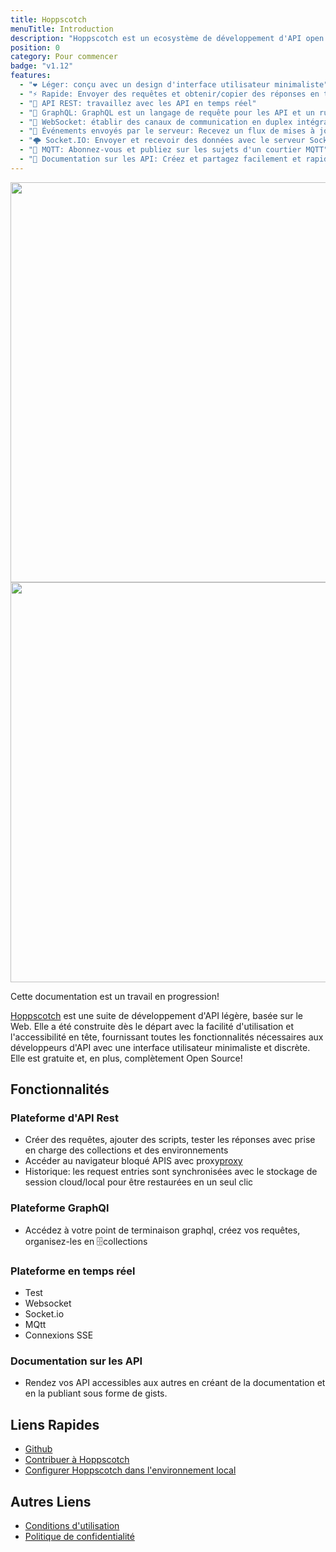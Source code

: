 ```yaml
---
title: Hoppscotch
menuTitle: Introduction
description: "Hoppscotch est un ecosystème de développement d'API open source."
position: 0
category: Pour commencer
badge: "v1.12"
features:
  - "❤️ Léger: conçu avec un design d'interface utilisateur minimaliste"
  - "⚡️ Rapide: Envoyer des requêtes et obtenir/copier des réponses en temps réel"
  - "🚀 API REST: travaillez avec les API en temps réel"
  - "🔮 GraphQL: GraphQL est un langage de requête pour les API et un runtime pour répondre à ces requêtes avec vos données existantes"
  - "🔌 WebSocket: établir des canaux de communication en duplex intégral sur une seule connexion TCP"
  - "📡 Événements envoyés par le serveur: Recevez un flux de mises à jour d'un serveur via une connexion HTTP sans recourir à l'interrogation"
  - "🌩 Socket.IO: Envoyer et recevoir des données avec le serveur SocketIO"
  - "🦟 MQTT: Abonnez-vous et publiez sur les sujets d'un courtier MQTT"
  - "📄 Documentation sur les API: Créez et partagez facilement et rapidement une documentation dynamique sur les API"
---
```


<img src="/preview-light.png" class="light-img" width="1280" height="640" alt=""/>
<img src="/preview-dark.png" class="dark-img" width="1280" height="640" alt=""/>

<alert type="success">

Cette documentation est un travail en progression!

</alert>

[Hoppscotch](https://www.hoppscotch.io) est une suite de développement d'API légère, basée sur le Web. Elle a été construite dès le départ avec la facilité d'utilisation et l'accessibilité en tête, fournissant toutes les fonctionnalités nécessaires aux développeurs d'API avec une interface utilisateur minimaliste et discrète. Elle est gratuite et, en plus, complètement Open Source!

## Fonctionnalités

<list :items="features"></list>

### Plateforme d'API Rest

- Créer des requêtes, ajouter des scripts, tester les réponses avec prise en charge des collections et des environnements
- Accéder au navigateur bloqué APIS avec proxy[proxy](https://github.com/hoppscotch/proxyscotch)
- Historique: les request entries sont synchronisées avec le stockage de session cloud/local pour être restaurées en un seul clic

### Plateforme GraphQl

- Accédez à votre point de terminaison graphql, créez vos requêtes, organisez-les en 🗄️️collections

### Plateforme en temps réel

- Test
- Websocket
- Socket.io
- MQtt
- Connexions SSE

### Documentation sur les API

- Rendez vos API accessibles aux autres en créant de la documentation et en la publiant sous forme de gists.

## Liens Rapides

- [Github](https://github.com/hoppscotch)
- [Contribuer à Hoppscotch](/community/contribution-guide)
- [Configurer Hoppscotch dans l'environnement local](/community/local-setup)

## Autres Liens

- [Conditions d'utilisation](/terms)
- [Politique de confidentialité](/privacy)
